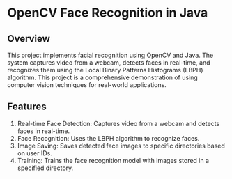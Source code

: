 # OpenCV Face Recognition in Java

## Overview

This project implements facial recognition using OpenCV and Java. The system captures video from a webcam, detects faces in real-time, and recognizes them using the Local Binary Patterns Histograms (LBPH) algorithm. This project is a comprehensive demonstration of using computer vision techniques for real-world applications.

## Features

1. Real-time Face Detection: Captures video from a webcam and detects faces in real-time.
2. Face Recognition: Uses the LBPH algorithm to recognize faces.
3. Image Saving: Saves detected face images to specific directories based on user IDs.
4. Training: Trains the face recognition model with images stored in a specified directory.